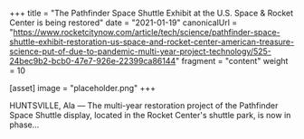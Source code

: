 +++
title = "The Pathfinder Space Shuttle Exhibit at the U.S. Space & Rocket Center is being restored"
date = "2021-01-19"
canonicalUrl = "https://www.rocketcitynow.com/article/tech/science/pathfinder-space-shuttle-exhibit-restoration-us-space-and-rocket-center-american-treasure-science-put-of-due-to-pandemic-multi-year-project-technology/525-24bec9b2-bcb0-47e7-926e-22399ca86144"
fragment = "content"
weight = 10

[asset]
    image = "placeholder.png"
+++

HUNTSVILLE, Ala — The multi-year restoration project of the Pathfinder 
Space Shuttle display, located in the Rocket Center's shuttle park, is now 
in phase...
